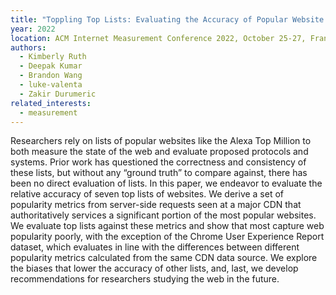 ```yaml
---
title: "Toppling Top Lists: Evaluating the Accuracy of Popular Website Lists"
year: 2022
location: ACM Internet Measurement Conference 2022, October 25-27, France. 2022.
authors:
  - Kimberly Ruth
  - Deepak Kumar
  - Brandon Wang
  - luke-valenta
  - Zakir Durumeric
related_interests:
  - measurement
---
```


Researchers rely on lists of popular websites like the Alexa Top Million to both measure the state of the web and evaluate proposed protocols and systems. Prior work has questioned the correctness and consistency of these lists, but without any “ground truth” to compare against, there has been no direct evaluation of lists. In this paper, we endeavor to evaluate the relative accuracy of seven top lists of websites. We derive a set of popularity metrics from server-side requests seen at a major CDN that authoritatively services a significant portion of the most popular websites. We evaluate top lists against these metrics and show that most capture web popularity poorly, with the exception of the Chrome User Experience Report dataset, which evaluates in line with the differences between different popularity metrics calculated from the same CDN data source. We explore the biases that lower the accuracy of other lists, and, last, we develop recommendations for researchers studying the web in the future.